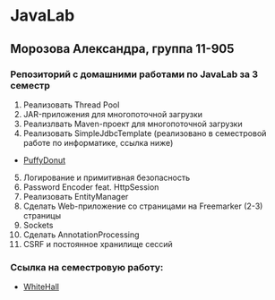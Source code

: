 # JavaLab
## Морозова Александра, группа 11-905 
### Репозиторий с домашними работами по JavaLab за 3 семестр
1. Реализовать Thread Pool
2. JAR-приложения для многопоточной загрузки
3. Реализлвать Maven-проект для многопоточной загрузки
4. Реализовать SimpleJdbcTemplate (реализовано в семестровой работе по информатике, ссылка ниже)
* [PuffyDonut](https://github.com/realsanya/Donuts/blob/backend/PuffyDonut/src/main/java/repositories/SimpleJdbcTemplate.java)
5. Логирование и примитивная безопасность
6. Password Encoder feat. HttpSession
7. Реализовать EntityManager
8. Сделать Web-приложение со страницами на Freemarker (2-3) страницы
9. Sockets
10. Сделать AnnotationProcessing
11. CSRF и постоянное хранилище сессий
### Ссылка на семестровую работу:
* [WhiteHall](https://github.com/realsanya/WhiteHall)
